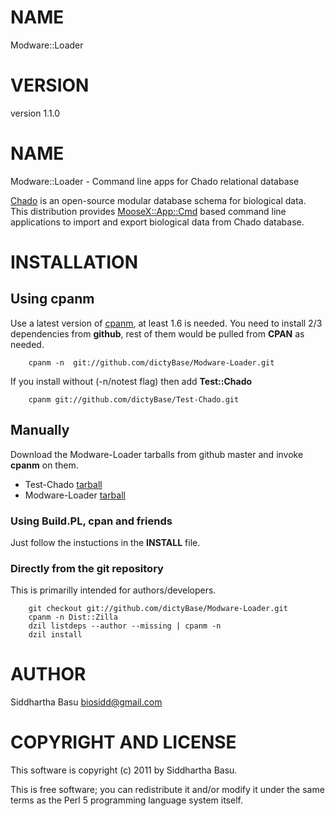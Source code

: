 # NAME

Modware::Loader

# VERSION

version 1.1.0

# NAME

Modware::Loader -  Command line apps for Chado relational database 

[Chado](http://gmod.org/wiki/Introduction\_to\_Chado) is an open-source modular database
schema for biological data. This distribution provides [MooseX::App::Cmd](http://search.cpan.org/perldoc?MooseX::App::Cmd) based command
line applications to import and export biological data from Chado database.

# INSTALLATION

## Using cpanm

Use a latest version of [cpanm](https://metacpan.org/module/cpanm), at least 1.6 is needed.
You need to install 2/3 dependencies from __github__, rest of them would be pulled from __CPAN__ as needed.

        cpanm -n  git://github.com/dictyBase/Modware-Loader.git

If you install without (-n/notest flag) then add __Test::Chado__

        cpanm git://github.com/dictyBase/Test-Chado.git

## Manually

Download the Modware-Loader tarballs from github master and invoke __cpanm__ on them.

- Test-Chado [tarball](https://github.com/dictyBase/Test-Chado/archive/master.tar.gz)
- Modware-Loader [tarball](https://github.com/dictyBase/Modware:Loader/archive/master.tar.gz)

### Using Build.PL,  cpan and friends

Just follow the instuctions in the __INSTALL__ file.

### Directly from the git repository

This is primarilly intended for authors/developers.

        git checkout git://github.com/dictyBase/Modware-Loader.git
        cpanm -n Dist::Zilla
        dzil listdeps --author --missing | cpanm -n
        dzil install

# AUTHOR

Siddhartha Basu <biosidd@gmail.com>

# COPYRIGHT AND LICENSE

This software is copyright (c) 2011 by Siddhartha Basu.

This is free software; you can redistribute it and/or modify it under
the same terms as the Perl 5 programming language system itself.
